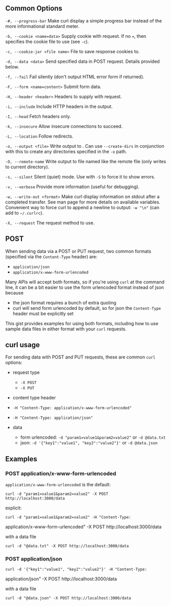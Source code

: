 ## Common Options

`-#, --progress-bar`
        Make curl display a simple progress bar instead of the more
informational standard meter.

`-b, --cookie <name=data>`
        Supply cookie with request. If no `=`, then specifies the cookie file
to use (see `-c`).

`-c, --cookie-jar <file name>`
        File to save response cookies to.

`-d, --data <data>`
        Send specified data in POST request. Details provided below.

`-f, --fail`
        Fail silently (don't output HTML error form if returned). 

`-F, --form <name=content>`
        Submit form data.

`-H, --header <header>`
        Headers to supply with request.

`-i, --include`
        Include HTTP headers in the output.

`-I, --head`
        Fetch headers only.

`-k, --insecure`
        Allow insecure connections to succeed.

`-L, --location`
        Follow redirects.

`-o, --output <file>`
        Write output to <file>. Can use `--create-dirs` in conjunction with
this to create any directories
        specified in the `-o` path.

`-O, --remote-name`
        Write output to file named like the remote file (only writes to
current directory).

`-s, --silent`
        Silent (quiet) mode. Use with `-S` to force it to show errors.

`-v, --verbose`
        Provide more information (useful for debugging).

`-w, --write-out <format>`
        Make curl display information on stdout after a completed transfer.
See man page for more details on
        available variables. Convenient way to force curl to append a newline
to output: `-w "\n"` (can add
        to `~/.curlrc`).

`-X, --request`
        The request method to use.


## POST

When sending data via a POST or PUT request, two common formats (specified via
the `Content-Type` header) are:
  * `application/json`
  * `application/x-www-form-urlencoded`

Many APIs will accept both formats, so if you're using `curl` at the command
line, it can be a bit easier to use the form urlencoded format instead of json
because
  * the json format requires a bunch of extra quoting
  * curl will send form urlencoded by default, so for json the `Content-Type`
    header must be explicitly set

This gist provides examples for using both formats, including how to use
sample data files in either format with your `curl` requests.

## curl usage

For sending data with POST and PUT requests, these are common `curl` options:

 * request type
   * `-X POST`
   * `-X PUT`

 * content type header
  * `-H "Content-Type: application/x-www-form-urlencoded"`
  * `-H "Content-Type: application/json"`

* data
  * form urlencoded: `-d "param1=value1&param2=value2"` or `-d @data.txt`
  * json: `-d '{"key1":"value1", "key2":"value2"}'` or `-d @data.json`

## Examples

### POST application/x-www-form-urlencoded

`application/x-www-form-urlencoded` is the default:

    curl -d "param1=value1&param2=value2" -X POST http://localhost:3000/data

explicit:

    curl -d "param1=value1&param2=value2" -H "Content-Type:
application/x-www-form-urlencoded" -X POST http://localhost:3000/data

with a data file

    curl -d "@data.txt" -X POST http://localhost:3000/data

### POST application/json

    curl -d '{"key1":"value1", "key2":"value2"}' -H "Content-Type:
application/json" -X POST http://localhost:3000/data

with a data file

    curl -d "@data.json" -X POST http://localhost:3000/data


